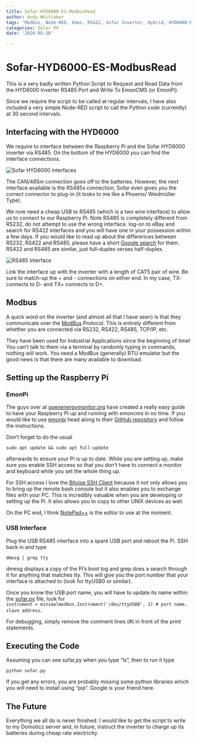 ```yaml
---
title: Sofar-HYD6000-ES-ModbusRead
author: Andy Whittaker
tags: 'Modbus, Node-RED, Emon, RS422, Sofar Inverter, Hybrid, HYD6000-ES'
categories: Solar PV
date: '2020-05-28'

---
```


<h1 id="sofar-hyd6000-es-modbusread">Sofar-HYD6000-ES-ModbusRead</h1>
<p>This is a very badly written Python Script to Request and Read Data from the HYD6000 Inverter RS485 Port and Write To EmonCMS (or EmonPi).</p>
<p>Since we require the script to be called at regular intervals, I have also included a very simple Node-RED script to call the Python code (currently) at 30 second intervals.</p>
<h2 id="interfacing-with-the-hyd6000">Interfacing with the HYD6000</h2>
<p>We require to interface between the Raspberry Pi and the Sofar HYD6000 inverter via RS485. On the bottom of the HYD6000 you can find the interface connections.</p>
<p><img src="https://www.andywhittaker.com/img/HYD6000-RS485-01.jpg" alt="Sofar HYD6000 Interfaces"></p>
<p>The CAN/485m connection goes off to the batteries. However, the next interface available is the RS485s connection, Sofar even gives you the correct connector to plug-in (it looks to me like a Phoenix/ Weidmüller Type).</p>
<p>We now need a cheap USB to RS485 (which is a two wire interface) to allow us to connect to our Raspberry Pi. Note RS485 is completely different from RS232, do not attempt to use the wrong interface. log-on to eBay and search for RS422 interfaces and you will have one in your possession within a few days. If you would like to read up about the differences between RS232, RS422 and RS485, please have a short <a href="https://www.omega.co.uk/techref/das/rs-232-422-485.html#">Google search</a> for them. RS422 and RS485 are similar, just full-duplex verses half-duplex.</p>
<p><img src="https://www.andywhittaker.com/img/RS485-Interface01.jpg" alt="RS485 Interface"></p>
<p>Link the interface up with the inverter with a length of CAT5 pair of wire. Be sure to match-up the + and - connections on either end. In my case, TX- connects to D- and TX+ connects to D+.</p>
<h2 id="modbus">Modbus</h2>
<p>A quick word on the inverter (and almost all that I have seen) is that they communicate over the <a href="https://en.wikipedia.org/wiki/Modbus">ModBus</a> Protocol. This is entirely different from whether you are connected via RS232, RS422, RS485, TCP/IP, etc.</p>
<p>They have been used for Industrial Applications since the beginning of time! You can’t talk to them via a terminal by randomly typing in commands, nothing will work. You need a ModBus (generally) RTU emulator but the good news is that there are many available to download.</p>
<h2 id="setting-up-the-raspberry-pi">Setting up the Raspberry Pi</h2>
<h3 id="emonpi">EmonPi</h3>
<p>The guys over at <a href="https://openenergymonitor.org/">openenergymonitor.org</a> have created a really easy guide to have your Raspberry Pi up and running with emoncms in no time. If you would like to use <a href="https://github.com/openenergymonitor/emonpi/wiki/emonSD-pre-built-SD-card-Download-&amp;-Change-Log#emonsd-17oct19-stable">emonpi</a> head along to their <a href="https://github.com/openenergymonitor/emonpi">GitHub repository</a> and follow the instructions.</p>
<p>Don’t forget to do the usual</p>
<pre><code>sudo apt update &amp;&amp; sudo apt full-update
</code></pre>
<p>afterwards to ensure your Pi is up to date. While you are setting up, make sure you enable SSH access so that you don’t have to connect a monitor and keyboard while you set the whole thing up.</p>
<p>For SSH access I love the <a href="https://www.bitvise.com/ssh-client-download">Bitvise SSH Client</a> because it not only allows you to bring up the remote bash console but it also enables you to exchange files with your PC. This is incredibly valuable when you are developing or setting up the Pi. It also allows you to copy to other UNIX devices as well.</p>
<p>On the PC end, I think <a href="https://notepad-plus-plus.org/">NotePad++</a> is the editor to use at the moment.</p>
<h3 id="usb-interface">USB Interface</h3>
<p>Plug the USB RS485 interface into a spare USB port and reboot the Pi. SSH back in and type</p>
<pre><code>dmesg | grep tty
</code></pre>
<p>dmesg displays a copy of the Pi’s boot log and grep does a search through it for anything that matches tty. This will give you the port number that your interface is attached to (look for ttyUSB0 or similar).</p>
<p>Once you know the USB port name, you will have to update its name within the <a href="http://sofar.py">sofar.py</a> file, look for<br>
<code>instrument = minimalmodbus.Instrument('/dev/ttyUSB0', 1) # port name, slave address</code>.</p>
<p>For debugging, simply remove the comment lines (#) in front of the print statements.</p>
<h2 id="executing-the-code">Executing the Code</h2>
<p>Assuming you can see sofar,py when you type “ls”, then to run it type</p>
<pre><code>python sofar.py
</code></pre>
<p>If you get any errors, you are probably missing some python libraries which you will need to install using “pip”. Google is your friend here.</p>
<h2 id="the-future">The Future</h2>
<p>Everything we all do is never finished. I would like to get the script to write to my Domoticz server and, in future, instruct the inverter to charge up its batteries during cheap rate electricity.</p>

